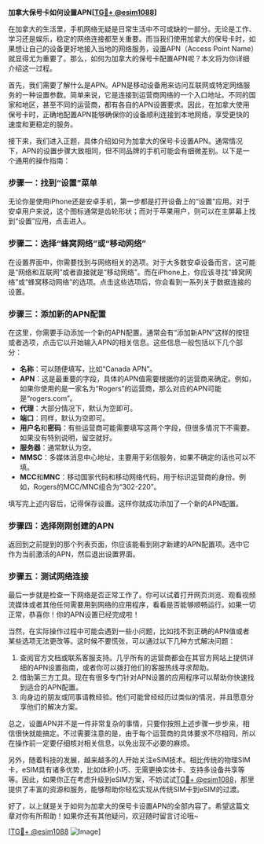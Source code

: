 **加拿大保号卡如何设置APN[[TG💪+ @esim1088](https://t.me/s/esim1088)]**

在加拿大的生活里，手机网络无疑是日常生活中不可或缺的一部分。无论是工作、学习还是娱乐，稳定的网络连接都至关重要。而当我们使用加拿大的保号卡时，如果想让自己的设备更好地接入当地的网络服务，设置APN（Access Point Name）就显得尤为重要了。那么，如何为加拿大的保号卡配置APN呢？本文将为你详细介绍这一过程。

首先，我们需要了解什么是APN。APN是移动设备用来访问互联网或特定网络服务的一种设置参数。简单来说，它是连接到运营商网络的一个入口地址。不同的国家和地区，甚至不同的运营商，都有各自的APN设置要求。因此，在加拿大使用保号卡时，正确地配置APN能够确保你的设备顺利连接到本地网络，享受更快的速度和更稳定的服务。

接下来，我们进入正题，具体介绍如何为加拿大的保号卡设置APN。通常情况下，APN的设置步骤大致相同，但不同品牌的手机可能会有细微差别。以下是一个通用的操作指南：

### 步骤一：找到“设置”菜单

无论你是使用iPhone还是安卓手机，第一步都是打开设备上的“设置”应用。对于安卓用户来说，这个图标通常是齿轮形状；而对于苹果用户，则可以在主屏幕上找到“设置”应用，点击进入。

### 步骤二：选择“蜂窝网络”或“移动网络”

在设置界面中，你需要找到与网络相关的选项。对于大多数安卓设备而言，这可能是“网络和互联网”或者直接就是“移动网络”。而在iPhone上，你应该寻找“蜂窝网络”或“蜂窝移动网络”的选项。点击这些选项后，你会看到一系列关于数据连接的设置。

### 步骤三：添加新的APN配置

在这里，你需要手动添加一个新的APN配置。通常会有“添加新APN”这样的按钮或者选项，点击它以开始输入APN的相关信息。这些信息一般包括以下几个部分：

- **名称**：可以随便填写，比如“Canada APN”。
- **APN**：这是最重要的字段，具体的APN值需要根据你的运营商来确定。例如，如果你使用的是一家名为“Rogers”的运营商，那么对应的APN可能是“rogers.com”。
- **代理**：大部分情况下，默认为空即可。
- **端口**：同样，默认为空即可。
- **用户名**和**密码**：有些运营商可能需要填写这两个字段，但很多情况下不需要。如果没有特别说明，留空就好。
- **服务器**：通常默认为空。
- **MMSC**：多媒体消息中心地址，主要用于彩信服务，如果不确定的话也可以不填。
- **MCC**和**MNC**：移动国家代码和移动网络代码，用于标识运营商的身份。例如，Rogers的MCC/MNC组合为“302-220”。

填写完上述内容后，记得保存设置。这样你就成功添加了一个新的APN配置。

### 步骤四：选择刚刚创建的APN

返回到之前提到的那个列表页面，你应该能看到刚才新建的APN配置项。选中它作为当前激活的APN，然后退出设置界面。

### 步骤五：测试网络连接

最后一步就是检查一下网络是否正常工作了。你可以试着打开网页浏览、观看视频流媒体或者其他任何需要用到网络的应用程序，看看是否能够顺畅运行。如果一切正常，恭喜你！你的APN设置已经完成啦！

当然，在实际操作过程中可能会遇到一些小问题，比如找不到正确的APN值或者某些选项无法更改等。这时候不要慌张，可以通过以下几种方式解决问题：

1. 查阅官方文档或联系客服支持。几乎所有的运营商都会在其官方网站上提供详细的APN设置指南，或者你可以拨打他们的客服热线寻求帮助。
2. 借助第三方工具。现在有很多专门针对APN设置的应用程序可以帮助你快速找到适合的APN配置。
3. 向身边的朋友或同事请教经验。他们可能曾经经历过类似的情况，并且愿意分享他们的解决方案。

总之，设置APN并不是一件非常复杂的事情，只要你按照上述步骤一步步来，相信很快就能搞定。不过需要注意的是，由于每个运营商的具体要求不尽相同，所以在操作前一定要仔细核对相关信息，以免出现不必要的麻烦。

另外，随着科技的发展，越来越多的人开始关注eSIM技术。相比传统的物理SIM卡，eSIM具有诸多优势，比如体积小巧、无需更换实体卡、支持多设备共享等等。因此，如果你正在考虑升级到eSIM方案，不妨试试[TG💪+ @esim1088](https://t.me/s/esim1088)，那里提供了丰富的资源和服务，能够帮助你轻松实现从传统SIM卡到eSIM的过渡。

好了，以上就是关于如何为加拿大的保号卡设置APN的全部内容了。希望这篇文章对你有所帮助！如果你还有其他疑问，欢迎随时留言讨论哦~ 

[[TG💪+ @esim1088](https://t.me/s/esim1088) ![Image](https://i.postimg.cc/4NQfJmqS/Snipaste-2025-05-13-00-14-12.png)]